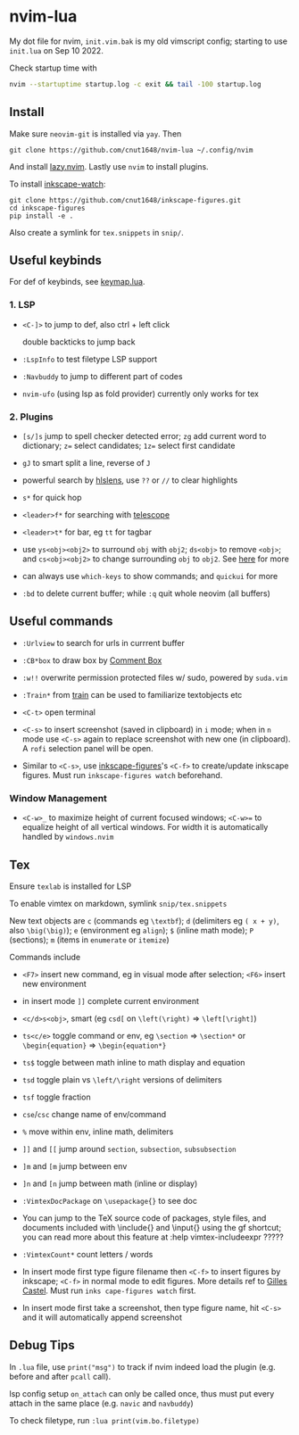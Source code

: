 # nvim-lua

My dot file for nvim, `init.vim.bak` is my old vimscript config; starting to use `init.lua` on Sep 10 2022.

Check startup time with
```bash
nvim --startuptime startup.log -c exit && tail -100 startup.log
```

## Install

Make sure `neovim-git` is installed via `yay`. Then
```shell
git clone https://github.com/cnut1648/nvim-lua ~/.config/nvim
```

And install [lazy.nvim](https://github.com/folke/lazy.nvim#-installation).
Lastly use `nvim` to install plugins.

To install [inkscape-watch](https://github.com/cnut1648/inkscape-figures):
```shell
git clone https://github.com/cnut1648/inkscape-figures.git
cd inkscape-figures
pip install -e .
```

Also create a symlink for `tex.snippets` in `snip/`.

## Useful keybinds

For def of keybinds, see [keymap.lua](lua/core/keymaps.lua).

### 1. LSP

- `<C-]>` to jump to def, also ctrl + left click

  double backticks to jump back

- `:LspInfo` to test filetype LSP support

- `:Navbuddy` to jump to different part of codes

- `nvim-ufo` (using lsp as fold provider) currently only works for tex
### 2. Plugins

- `[s/]s` jump to spell checker detected error; `zg` add current word to dictionary; `z=` select candidates; `1z=` select first candidate

- `gJ` to smart split a line, reverse of `J`

- powerful search by [hlslens](https://github.com/kevinhwang91/nvim-hlslens), use `??` or `//` to clear highlights

- `s*` for quick hop

- `<leader>f*` for searching with [telescope](https://github.com/nvim-telescope/telescope.nvim#pickers)

- `<leader>t*` for bar, eg `tt` for tagbar

- use `ys<obj><obj2>` to surround `obj` with `obj2`; `ds<obj>` to remove `<obj>`; and `cs<obj><obj2>` to change surrounding `obj` to `obj2`. See [here](https://github.com/kylechui/nvim-surround#rocket-usage) for more

- can always use `which-keys` to show commands; and `quickui` for more

- `:bd` to delete current buffer; while `:q` quit whole neovim (all buffers)

## Useful commands

- `:Urlview` to search for urls in currrent buffer

- `:CB*box` to draw box by [Comment Box](https://github.com/LudoPinelli/comment-box.nvim)

- `:w!!` overwrite permission protected files w/ sudo, powered by `suda.vim`

- `:Train*` from [train](https://github.com/tjdevries/train.nvim) can be used to familiarize textobjects etc

- `<C-t>` open terminal

- `<C-s>` to insert screenshot (saved in clipboard) in `i` mode; when in `n` mode use `<C-s>` again to replace screenshot with new one (in clipboard). A `rofi` selection panel will be open.

- Similar to `<C-s>`, use [inkscape-figures](https://github.com/cnut1648/inkscape-figures)'s `<C-f>` to create/update inkscape figures. Must run `inkscape-figures watch` beforehand.

### Window Management

- `<C-w>_` to maximize height of current focused windows; `<C-w>=` to equalize height of all vertical windows. For width it is automatically handled by `windows.nvim`

## Tex

Ensure `texlab` is installed for LSP

To enable vimtex on markdown, symlink `snip/tex.snippets`

New text objects are `c` (commands eg `\textbf`); `d` (delimiters eg `( x + y)`, also `\big(\big)`); `e` (environment eg `align`); `$` (inline math mode); `P` (sections); `m` (items in `enumerate` or `itemize`)

Commands include

- `<F7>` insert new command, eg in visual mode after selection; `<F6>` insert new environment

- in insert mode `]]` complete current environment

- `<c/d>s<obj>`, smart (eg `csd[` on `\left(\right)` => `\left[\right]`)

- `ts<c/e>` toggle command or env, eg `\section` => `\section*` or `\begin{equation}` => `\begin{equation*}`

- `ts$` toggle between math inline to math display and equation

- `tsd` toggle plain vs `\left/\right` versions of delimiters

- `tsf` toggle fraction

- `cse`/`csc` change name of env/command

- `%` move within env, inline math, delimiters

- `]]` and `[[` jump around `section`, `subsection`, `subsubsection`

- `]m` and `[m` jump between env

- `]n` and `[n` jump between math (inline or display)

- `:VimtexDocPackage` on `\usepackage{}` to see doc

- You can jump to the TeX source code of packages, style files, and documents included with \include{} and \input{} using the gf shortcut; you can read more about this feature at :help vimtex-includeexpr ?????

- `:VimtexCount*` count letters / words

- In insert mode first type figure filename then `<C-f>` to insert figures by inkscape; `<C-f>` in normal mode to edit figures. More details ref to [Gilles Castel](https://github.com/gillescastel/inkscape-figures). Must run `inks cape-figures watch` first.

- In insert mode first take a screenshot, then type figure name, hit `<C-s>` and it will automatically append screenshot

## Debug Tips

In `.lua` file, use `print("msg")` to track if nvim indeed load the plugin (e.g. before and after `pcall` call).

lsp config setup `on_attach` can only be called once, thus must put every attach in the same place (e.g. `navic` and `navbuddy`)

To check filetype, run `:lua print(vim.bo.filetype)`
